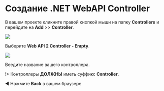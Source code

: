 # Создание .NET WebAPI Controller

В вашем проекте кликните правой кнопкой мыши на папку **Controllers** и перейдите на **Add** >> **Controller**.

![](_media/net/new_controller.png)

Выберите **Web API 2 Controller - Empty**. 

![](_media/net/new_controller_type.png) 

Веедите название вашего контроллера.

!> Контроллеры **ДОЛЖНЫ** иметь суффикс **Controller**.

:arrow_backward: Нажмите **Back** в вашем браузере 

